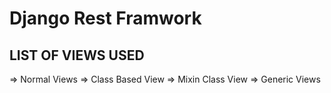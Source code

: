 # Django Rest Framwork

## LIST OF VIEWS USED

=> Normal Views
=> Class Based View
=> Mixin Class View
=> Generic Views 